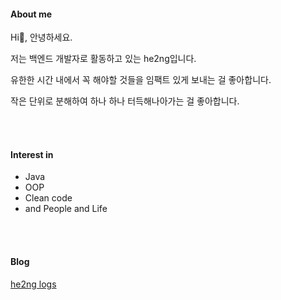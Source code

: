 #### About me

Hi👋, 안녕하세요.

저는 백엔드 개발자로 활동하고 있는 he2ng입니다. 

유한한 시간 내에서 꼭 해야할 것들을 임팩트 있게 보내는 걸 좋아합니다. 

작은 단위로 분해하여 하나 하나 터득해나아가는 걸 좋아합니다.

<br/><br/>

#### Interest in
- Java 
- OOP
- Clean code 
- and People and Life

<br/><br/>

#### Blog
[he2ng logs](https://iamhe2ng.github.io/he2ng.github.io/)
